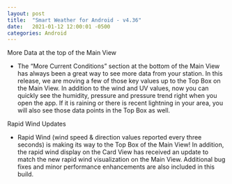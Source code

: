 ```yaml
---
layout: post
title:  "Smart Weather for Android - v4.36"
date:   2021-01-12 12:00:01 -0500
categories: Android
---
```


More Data at the top of the Main View
- The “More Current Conditions” section at the bottom of the Main View has always been a great way to see more data from your station. In this release, we are moving a few of those key values up to the Top Box on the Main View. In addition to the wind and UV values, now you can quickly see the humidity, pressure and pressure trend right when you open the app. If it is raining or there is recent lightning in your area, you will also see those data points in the Top Box as well.

Rapid Wind Updates
- Rapid Wind (wind speed & direction values reported every three seconds) is making its way to the Top Box of the Main View! In addition, the rapid wind display on the Card View has received an update to match the new rapid wind visualization on the Main View.
Additional bug fixes and minor performance enhancements are also included in this build.
